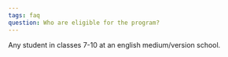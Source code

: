 ```yaml
---
tags: faq
question: Who are eligible for the program?
---
```


Any student in classes 7-10 at an english medium/version school.

